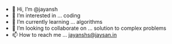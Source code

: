 - 👋 Hi, I’m @jayansh
- 👀 I’m interested in ... coding
- 🌱 I’m currently learning ... algorithms
- 💞️ I’m looking to collaborate on ... solution to complex problems
- 📫 How to reach me ... jayanshs@jaysan.in

<!---
jayansh/jayansh is a ✨ special ✨ repository because its `README.md` (this file) appears on your GitHub profile.
You can click the Preview link to take a look at your changes.
--->

